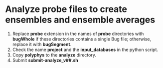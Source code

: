 # Analyze probe files to create ensembles and ensemble averages

 1. Replace **probe** extension in the names of **probe** directories with **bugWhole** if these directories contains a single Bug file; otherwise, replace it with **bugSegment**.
 2. Check the name **project** and the **input_databases** in the python script.
 3. Copy **polyphys** to the **analyze** directory.
 4. Submit **submit-analyze_v##.sh**